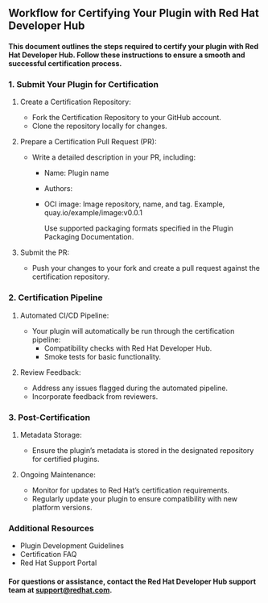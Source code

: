 ## Workflow for Certifying Your Plugin with Red Hat Developer Hub

#### This document outlines the steps required to certify your plugin with Red Hat Developer Hub. Follow these instructions to ensure a smooth and successful certification process.

### 1. Submit Your Plugin for Certification

1. Create a Certification Repository:

    * Fork the Certification Repository to your GitHub account.
    * Clone the repository locally for changes.
    
2. Prepare a Certification Pull Request (PR):

     *  Write a detailed description in your PR, including:
        - Name: Plugin name
        - Authors: <list of authors>
        - OCI image: Image repository, name, and tag. Example, quay.io/example/image:v0.0.1
            
            Use supported packaging formats specified in the Plugin Packaging Documentation.

3. Submit the PR:

    * Push your changes to your fork and create a pull request against the certification repository.

### 2. Certification Pipeline

1. Automated CI/CD Pipeline:

    * Your plugin will automatically be run through the certification pipeline:
        - Compatibility checks with Red Hat Developer Hub.
        - Smoke tests for basic functionality.

2. Review Feedback:

    * Address any issues flagged during the automated pipeline.
    * Incorporate feedback from reviewers.

### 3. Post-Certification

1. Metadata Storage:

    * Ensure the plugin’s metadata is stored in the designated repository for certified plugins.

1. Ongoing Maintenance:


    *  Monitor for updates to Red Hat’s certification requirements.
    * Regularly update your plugin to ensure compatibility with new platform versions.

### Additional Resources
* Plugin Development Guidelines
* Certification FAQ
* Red Hat Support Portal

#### For questions or assistance, contact the Red Hat Developer Hub support team at support@redhat.com.

